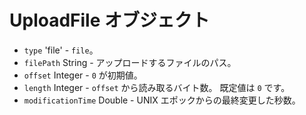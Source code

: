 # UploadFile オブジェクト

* `type` 'file' - `file`。
* `filePath` String - アップロードするファイルのパス。
* `offset` Integer - `0` が初期値。
* `length` Integer - `offset` から読み取るバイト数。 既定値は `0` です。
* `modificationTime` Double - UNIX エポックからの最終変更した秒数。
